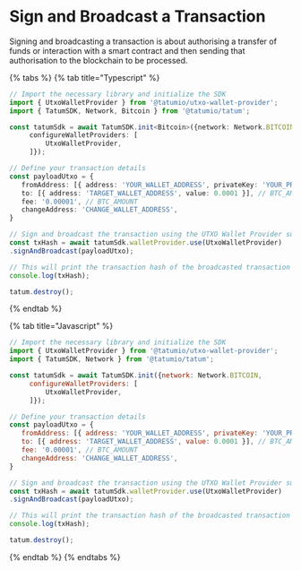 # Sign and Broadcast a Transaction

Signing and broadcasting a transaction is about authorising a transfer of funds or interaction with a smart contract and then sending that authorisation to the blockchain to be processed.

{% tabs %}
{% tab title="Typescript" %}
```typescript
// Import the necessary library and initialize the SDK
import { UtxoWalletProvider } from '@tatumio/utxo-wallet-provider';
import { TatumSDK, Network, Bitcoin } from '@tatumio/tatum';

const tatumSdk = await TatumSDK.init<Bitcoin>({network: Network.BITCOIN,
     configureWalletProviders: [
         UtxoWalletProvider,
     ]});

// Define your transaction details
const payloadUtxo = {
   fromAddress: [{ address: 'YOUR_WALLET_ADDRESS', privateKey: 'YOUR_PRIVATE_KEY'}],
   to: [{ address: 'TARGET_WALLET_ADDRESS', value: 0.0001 }], // BTC_AMOUNT
   fee: '0.00001', // BTC_AMOUNT
   changeAddress: 'CHANGE_WALLET_ADDRESS',
}

// Sign and broadcast the transaction using the UTXO Wallet Provider submodule
const txHash = await tatumSdk.walletProvider.use(UtxoWalletProvider)
.signAndBroadcast(payloadUtxo);

// This will print the transaction hash of the broadcasted transaction
console.log(txHash);

tatum.destroy();

```
{% endtab %}

{% tab title="Javascript" %}
```javascript
// Import the necessary library and initialize the SDK
import { UtxoWalletProvider } from '@tatumio/utxo-wallet-provider';
import { TatumSDK, Network } from '@tatumio/tatum';

const tatumSdk = await TatumSDK.init({network: Network.BITCOIN,
     configureWalletProviders: [
         UtxoWalletProvider,
     ]});

// Define your transaction details
const payloadUtxo = {
   fromAddress: [{ address: 'YOUR_WALLET_ADDRESS', privateKey: 'YOUR_PRIVATE_KEY'}],
   to: [{ address: 'TARGET_WALLET_ADDRESS', value: 0.0001 }], // BTC_AMOUNT
   fee: '0.00001', // BTC_AMOUNT
   changeAddress: 'CHANGE_WALLET_ADDRESS',
}

// Sign and broadcast the transaction using the UTXO Wallet Provider submodule
const txHash = await tatumSdk.walletProvider.use(UtxoWalletProvider)
.signAndBroadcast(payloadUtxo);

// This will print the transaction hash of the broadcasted transaction
console.log(txHash);

tatum.destroy();

```
{% endtab %}
{% endtabs %}

